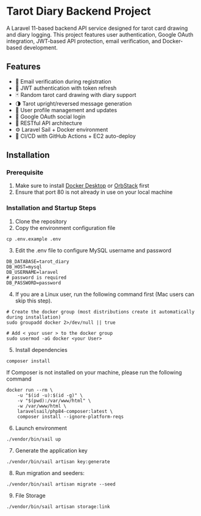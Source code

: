 # Tarot Diary Backend Project

A Laravel 11-based backend API service designed for tarot card drawing and diary logging. This project features user authentication, Google OAuth integration, JWT-based API protection, email verification, and Docker-based development.

## Features

- 📧 Email verification during registration
- 🔐 JWT authentication with token refresh
- 🃏 Random tarot card drawing with diary support
- 🌗 Tarot upright/reversed message generation
- 👤 User profile management and updates
- 🔗 Google OAuth social login
- 🧾 RESTful API architecture
- ⚙️ Laravel Sail + Docker environment
- 🚀 CI/CD with GitHub Actions + EC2 auto-deploy

## Installation

### Prerequisite

1. Make sure to install [Docker Desktop](https://docs.docker.com/desktop/) or [OrbStack](https://orbstack.dev/) first
2. Ensure that port 80 is not already in use on your local machine

### Installation and Startup Steps

1. Clone the repository
2. Copy the environment configuration file
```
cp .env.example .env
```
3. Edit the .env file to configure MySQL username and password
```
DB_DATABASE=tarot_diary
DB_HOST=mysql
DB_USERNAME=laravel
# password is required
DB_PASSWORD=password
```
4. If you are a Linux user, run the following command first (Mac users can skip this step).
```
# Create the docker group (most distributions create it automatically during installation)
sudo groupadd docker 2>/dev/null || true

# Add < your user > to the docker group
sudo usermod -aG docker <your User>
```
5. Install dependencies
```
composer install
```
If Composer is not installed on your machine, please run the following command
```
docker run --rm \
    -u "$(id -u):$(id -g)" \
    -v "$(pwd):/var/www/html" \
    -w /var/www/html \
    laravelsail/php84-composer:latest \
    composer install --ignore-platform-reqs
```
6. Launch environment
```
./vendor/bin/sail up
```
7. Generate the application key
```
./vendor/bin/sail artisan key:generate
```
8. Run migration and seeders:
```
./vendor/bin/sail artisan migrate --seed
```
9. File Storage
```
./vendor/bin/sail artisan storage:link
```
